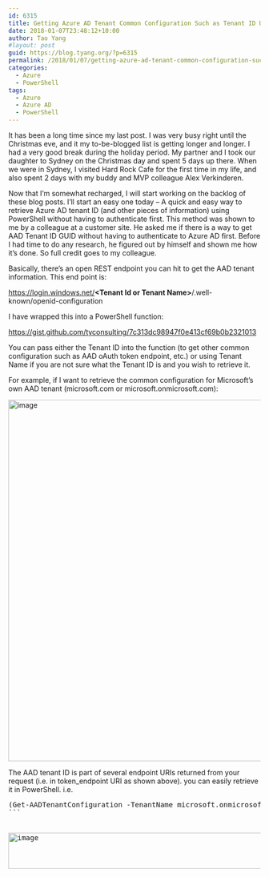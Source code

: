 ```yaml
---
id: 6315
title: Getting Azure AD Tenant Common Configuration Such as Tenant ID Using PowerShell
date: 2018-01-07T23:48:12+10:00
author: Tao Yang
#layout: post
guid: https://blog.tyang.org/?p=6315
permalink: /2018/01/07/getting-azure-ad-tenant-common-configuration-such-as-tenant-id-using-powershell/
categories:
  - Azure
  - PowerShell
tags:
  - Azure
  - Azure AD
  - PowerShell
---
```

It has been a long time since my last post. I was very busy right until the Christmas eve, and it my to-be-blogged list is getting longer and longer. I had a very good break during the holiday period. My partner and I took our daughter to Sydney on the Christmas day and spent 5 days up there. When we were in Sydney, I visited Hard Rock Cafe for the first time in my life, and also spent 2 days with my buddy and MVP colleague Alex Verkinderen.

Now that I’m somewhat recharged, I will start working on the backlog of these blog posts. I’ll start an easy one today – A quick and easy way to retrieve Azure AD tenant ID (and other pieces of information) using PowerShell without having to authenticate first. This method was shown to me by a colleague at a customer site. He asked me if there is a way to get AAD Tenant ID GUID without having to authenticate to Azure AD first. Before I had time to do any research, he figured out by himself and shown me how it’s done. So full credit goes to my colleague.

Basically, there’s an open REST endpoint you can hit to get the AAD tenant information. This end point is:

https://login.windows.net/<strong>&lt;Tenant Id or Tenant Name&gt;</strong>/.well-known/openid-configuration

I have wrapped this into a PowerShell function:

https://gist.github.com/tyconsulting/7c313dc98947f0e413cf69b0b2321013

You can pass either the Tenant ID into the function (to get other common configuration such as AAD oAuth token endpoint, etc.) or using Tenant Name if you are not sure what the Tenant ID is and you wish to retrieve it.

For example, if I want to retrieve the common configuration for Microsoft’s own AAD tenant (microsoft.com or microsoft.onmicrosoft.com):

<a href="https://blog.tyang.org/wp-content/uploads/2018/01/image.png"><img style="display: inline; background-image: none;" title="image" src="https://blog.tyang.org/wp-content/uploads/2018/01/image_thumb.png" alt="image" width="982" height="722" border="0" /></a>

The AAD tenant ID is part of several endpoint URIs returned from your request (i.e. in token_endpoint URI as shown above). you can easily retrieve it in PowerShell. i.e.
<pre class="lang:ps decode:true ">(Get-AADTenantConfiguration -TenantName microsoft.onmicrosoft.com).token_endpoint.split('/')[3]
```
&nbsp;

<a href="https://blog.tyang.org/wp-content/uploads/2018/01/image-1.png"><img style="display: inline; background-image: none;" title="image" src="https://blog.tyang.org/wp-content/uploads/2018/01/image_thumb-1.png" alt="image" width="971" height="72" border="0" /></a>